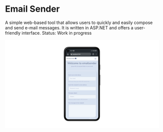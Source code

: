 
# Email Sender

A simple web-based tool that allows users to quickly and easily compose and send e-mail messages. 
It is written in ASP.NET and offers a user-friendly interface. 
Status: Work in progress

![App Screenshot](https://github.com/MateuszBronclik/emailsender/blob/main/emailsender/FrontEnd/emailsender.png?raw=true ) 
